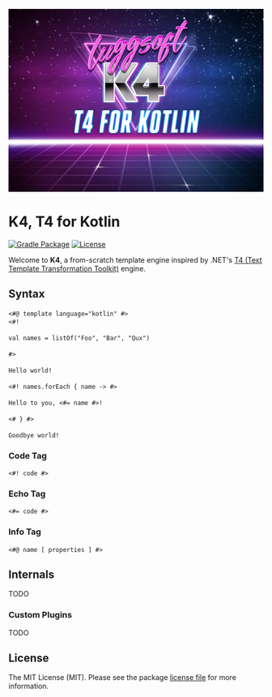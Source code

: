 ![K4, T4 for Kotlin][img-header]

# K4, T4 for Kotlin

[![Gradle Package][img-actions]][www-actions]
[![License][img-license]][www-license]

Welcome to **K4**, a from-scratch template engine inspired by .NET's [T4 (Text Template Transformation Toolkit)](https://github.com/mono/t4) engine.

## Syntax

```k4
<#@ template language="kotlin" #>
<#!

val names = listOf("Foo", "Bar", "Qux")

#>

Hello world!

<#! names.forEach { name -> #>

Hello to you, <#= name #>!

<# } #>

Goodbye world!
```

### Code Tag

```k4
<#! code #>
```

### Echo Tag

```k4
<#= code #>
```

### Info Tag

```k4
<#@ name [ properties ] #>
```

## Internals

TODO

### Custom Plugins

TODO

## License

The MIT License (MIT). Please see the package [license file][www-license] for more information.

[img-header]: assets/header.jpg

[www-license]: LICENSE.md

[img-license]: https://img.shields.io/badge/license-MIT-blue.svg

[img-actions]: https://github.com/dan-lugg/kt-k4/actions/workflows/gradle-publish.yml/badge.svg

[www-actions]: https://github.com/dan-lugg/kt-k4/actions/workflows/gradle-publish.yml
